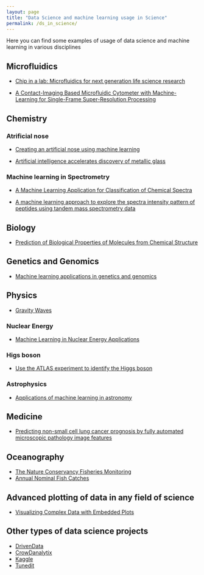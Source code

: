 ```yaml
---
layout: page
title: "Data Science and machine learning usage in Science"
permalink: /ds_in_science/
---
```


Here you can find some examples of usage of data science and machine learning in various disciplines

## Microfluidics

* [Chip in a lab: Microfluidics for next generation life science research](http://scitation.aip.org/content/aip/journal/bmf/7/1/10.1063/1.4789751)

* [A Contact-Imaging Based Microfluidic Cytometer with Machine-Learning for Single-Frame Super-Resolution Processing](http://journals.plos.org/plosone/article?id=10.1371/journal.pone.0104539)

## Chemistry

### Atrificial nose 

* [Creating an artificial nose using machine learning](http://machinelearningcoach.com/artificial-nose-using-machine-learning)

* [Artificial intelligence accelerates discovery of metallic glass](https://phys.org/news/2018-04-artificial-intelligence-discovery-metallic-glass.html?utm_source=nwletter&utm_medium=email&utm_campaign=daily-nwletter)


### Machine learning in Spectrometry
* [A Machine Learning Application for
Classification of Chemical Spectra](https://www.analyzeiq.com/publications/ai2008-classification-of-spectra.pdf)

* [A machine learning approach to explore the spectra intensity pattern of peptides using tandem mass spectrometry data](http://bmcbioinformatics.biomedcentral.com/articles/10.1186/1471-2105-9-325)

## Biology

* [Prediction of Biological Properties of Molecules from Chemical Structure](http://tunedit.org/challenge/QSAR)

## Genetics and Genomics

* [Machine learning applications in genetics and genomics](http://www.nature.com/nrg/journal/v16/n6/full/nrg3920.html)

## Physics

* [Gravity Waves](https://phys.org/news/2018-04-machine-gravitational.html?utm_source=nwletter&utm_medium=email&utm_campaign=weekly-nwletter)

### Nuclear Energy 

* [Machine Learning in Nuclear Energy Applications](http://large.stanford.edu/courses/2015/ph241/alhusseini2/)

### Higs boson

* [Use the ATLAS experiment to identify the Higgs boson](https://www.kaggle.com/c/higgs-boson)

### Astrophysics
* [Applications of machine learning in astronomy](http://www.mpia.de/homes/calj/amla_ss2009/introduction.pdf)

## Medicine

* [Predicting non-small cell lung cancer prognosis by fully automated microscopic pathology image features](http://www.nature.com/articles/ncomms12474)


## Oceanography

* [The Nature Conservancy Fisheries Monitoring](https://www.kaggle.com/c/the-nature-conservancy-fisheries-monitoring)
* [Annual Nominal Fish Catches](https://www.kaggle.com/victorgenin/ices-fish-catch)

## Advanced plotting of data in any field of science
* [Visualizing Complex Data with Embedded Plots
](http://vita.had.co.nz/papers/embedded-plots.pdf)

## Other types of data science projects

* [DrivenData](https://www.drivendata.org/competitions/)
* [CrowDanalytix](https://www.crowdanalytix.com/community)
* [Kaggle](https://www.kaggle.com/competitions?sortBy=deadline&group=all&page=1&segment=allCategories)
* [Tunedit](http://tunedit.org/challenges)


